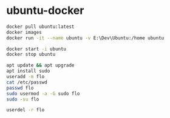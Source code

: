 # ubuntu-docker

```sh
docker pull ubuntu:latest
docker images
docker run -it --name ubuntu -v E:\Dev\Ubuntu:/home ubuntu
```

```sh
docker start -i ubuntu
docker stop ubuntu
```

```sh
apt update && apt upgrade
apt install sudo
useradd -m flo
cat /etc/passwd
passwd flo
sudo usermod -a -G sudo flo
sudo -su flo
```

```sh
userdel -r flo
```
